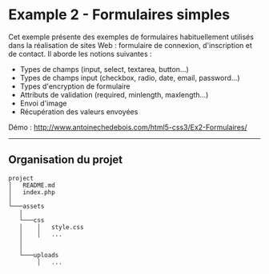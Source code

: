# Example 2 - Formulaires simples
Cet exemple présente des exemples de formulaires habituellement utilisés dans la réalisation de sites Web : formulaire de connexion, d'inscription et de contact.
Il aborde les notions suivantes :
* Types de champs (input, select, textarea, button...)
* Types de champs input (checkbox, radio, date, email, password...) 
* Types d'encryption de formulaire
* Attributs de validation (required, minlength, maxlength...)
* Envoi d'image
* Récupération des valeurs envoyées

Démo : http://www.antoinechedebois.com/html5-css3/Ex2-Formulaires/

---
## Organisation du projet
```
project
│   README.md
│   index.php   
│
└───assets
   │
   └───css
   │    │   style.css
   │    │   ...
   │
   │
   └───uploads
        │   ...
```
